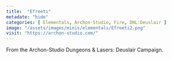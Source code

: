 ```yaml
---
title:  "Efreeti"
metadate: "hide"
categories: [ Elementals, Archon-Studio, Fire, DNL:Deuslair ]
image: "/assets/images/minis/elementals/Efreeti2.png"
visit: "https://archon-studio.com/"
---
```

From the Archon-Studio Dungeons & Lasers: Deuslair Campaign.